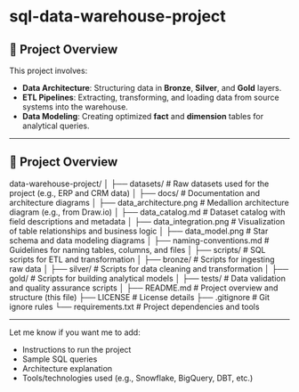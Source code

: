 # sql-data-warehouse-project
## 📖 Project Overview

This project involves:

- **Data Architecture**: Structuring data in **Bronze**, **Silver**, and **Gold** layers.
- **ETL Pipelines**: Extracting, transforming, and loading data from source systems into the warehouse.
- **Data Modeling**: Creating optimized **fact** and **dimension** tables for analytical queries.

---

## 📖 Project Overview

data-warehouse-project/
│
├── datasets/ # Raw datasets used for the project (e.g., ERP and CRM data)
│
├── docs/ # Documentation and architecture diagrams
│ ├── data_architecture.png # Medallion architecture diagram (e.g., from Draw.io)
│ ├── data_catalog.md # Dataset catalog with field descriptions and metadata
│ ├── data_integration.png # Visualization of table relationships and business logic
│ ├── data_model.png # Star schema and data modeling diagrams
│ ├── naming-conventions.md # Guidelines for naming tables, columns, and files
│
├── scripts/ # SQL scripts for ETL and transformation
│ ├── bronze/ # Scripts for ingesting raw data
│ ├── silver/ # Scripts for data cleaning and transformation
│ ├── gold/ # Scripts for building analytical models
│
├── tests/ # Data validation and quality assurance scripts
│
├── README.md # Project overview and structure (this file)
├── LICENSE # License details
├── .gitignore # Git ignore rules
└── requirements.txt # Project dependencies and tools


---

Let me know if you want me to add:
- Instructions to run the project
- Sample SQL queries
- Architecture explanation
- Tools/technologies used (e.g., Snowflake, BigQuery, DBT, etc.)
